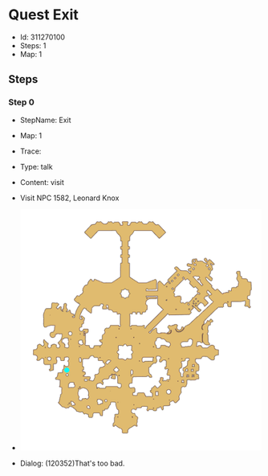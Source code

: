 # Quest Exit

- Id: 311270100
- Steps: 1
- Map: 1

## Steps

### Step 0
- StepName:  Exit
- Map:  1
- Trace:  
- Type:  talk
- Content:  visit
- Visit NPC 1582, Leonard Knox

- ![images/311270100_0.png](images/311270100_0.png)
- Dialog: (120352)That's too bad.


